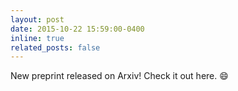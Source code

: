 ```yaml
---
layout: post
date: 2015-10-22 15:59:00-0400
inline: true
related_posts: false
---
```


New preprint released on Arxiv! Check it out here. :smile:

